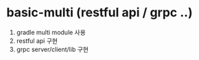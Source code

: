 # basic-multi (restful api / grpc ..) 
1. gradle multi module 사용
2. restful api 구현 
3. grpc server/client/lib 구현

